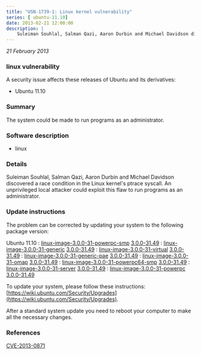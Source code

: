 ```yaml
---
title: "USN-1739-1: Linux kernel vulnerability"
series: [ ubuntu-11.10]
date: 2013-02-21 12:00:00
description: |
    Suleiman Souhlal, Salman Qazi, Aaron Durbin and Michael Davidson discovered a race condition in the Linux kernel&#39;s ptrace syscall. An unprivileged local attacker could exploit this flaw to run programs as an administrator. 
--- 
```

 
 

*21 February 2013*

### linux vulnerability

A security issue affects these releases of Ubuntu and its derivatives:

* Ubuntu 11.10

### Summary

The system could be made to run programs as an administrator. 

### Software description

* linux 

### Details

Suleiman Souhlal, Salman Qazi, Aaron Durbin and Michael Davidson discovered a race condition in the Linux kernel&#39;s ptrace syscall. An unprivileged local attacker could exploit this flaw to run programs as an administrator. 

### Update instructions

The problem can be corrected by updating your system to the following package version:

Ubuntu 11.10
 : [linux-image-3.0.0-31-powerpc-smp](https://launchpad.net/ubuntu/+source/linux) <span> [3.0.0-31.49](https://launchpad.net/ubuntu/+source/linux/3.0.0-31.49) </span> 
 : [linux-image-3.0.0-31-generic](https://launchpad.net/ubuntu/+source/linux) <span> [3.0.0-31.49](https://launchpad.net/ubuntu/+source/linux/3.0.0-31.49) </span> 
 : [linux-image-3.0.0-31-virtual](https://launchpad.net/ubuntu/+source/linux) <span> [3.0.0-31.49](https://launchpad.net/ubuntu/+source/linux/3.0.0-31.49) </span> 
 : [linux-image-3.0.0-31-generic-pae](https://launchpad.net/ubuntu/+source/linux) <span> [3.0.0-31.49](https://launchpad.net/ubuntu/+source/linux/3.0.0-31.49) </span> 
 : [linux-image-3.0.0-31-omap](https://launchpad.net/ubuntu/+source/linux) <span> [3.0.0-31.49](https://launchpad.net/ubuntu/+source/linux/3.0.0-31.49) </span> 
 : [linux-image-3.0.0-31-powerpc64-smp](https://launchpad.net/ubuntu/+source/linux) <span> [3.0.0-31.49](https://launchpad.net/ubuntu/+source/linux/3.0.0-31.49) </span> 
 : [linux-image-3.0.0-31-server](https://launchpad.net/ubuntu/+source/linux) <span> [3.0.0-31.49](https://launchpad.net/ubuntu/+source/linux/3.0.0-31.49) </span> 
 : [linux-image-3.0.0-31-powerpc](https://launchpad.net/ubuntu/+source/linux) <span> [3.0.0-31.49](https://launchpad.net/ubuntu/+source/linux/3.0.0-31.49) </span> 

To update your system, please follow these instructions: [https://wiki.ubuntu.com/Security/Upgrades](https://wiki.ubuntu.com/Security/Upgrades).

After a standard system update you need to reboot your computer to make all the necessary changes. 

### References

 
 [CVE-2013-0871](http://people.ubuntu.com/~ubuntu-security/cve/CVE-2013-0871)
 

